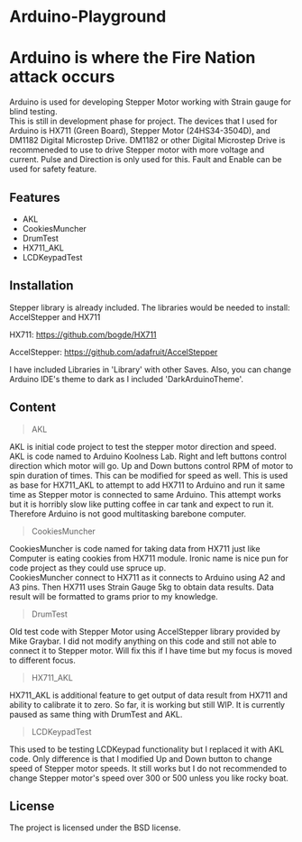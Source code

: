 # Arduino-Playground
Arduino is where the Fire Nation attack occurs
========

Arduino is used for developing Stepper Motor working with Strain gauge for blind testing.  
This is still in development phase for project.
The devices that I used for Arduino is HX711 (Green Board), Stepper Motor (24HS34-3504D), and
DM1182 Digital Microstep Drive.  DM1182 or other Digital Microstep Drive is recommeneded to use
to drive Stepper motor with more voltage and current. Pulse and Direction is only used for this.
Fault and Enable can be used for safety feature.


Features
--------
- AKL
- CookiesMuncher
- DrumTest
- HX711_AKL
- LCDKeypadTest

Installation
------------

Stepper library is already included.
The libraries would be needed to install: AccelStepper and HX711

HX711: https://github.com/bogde/HX711

AccelStepper: https://github.com/adafruit/AccelStepper

I have included Libraries in 'Library' with other Saves.  Also, you can change Arduino IDE's theme
to dark as I included 'DarkArduinoTheme'.

Content
-------

> AKL

AKL is initial code project to test the stepper motor direction and speed.  AKL is code named to 
Arduino Koolness Lab. Right and left buttons control direction which motor will go.  Up and Down
buttons control RPM of motor to spin duration of times.  This can be modified for speed as well.
This is used as base for HX711_AKL to attempt to add HX711 to Arduino and run it same time as
Stepper motor is connected to same Arduino.  This attempt works but it is horribly slow like putting
coffee in car tank and expect to run it.  Therefore Arduino is not good multitasking barebone computer.

> CookiesMuncher

CookiesMuncher is code named for taking data from HX711 just like Computer is eating cookies from
HX711 module.  Ironic name is nice pun for code project as they could use spruce up.  
CookiesMuncher connect to HX711 as it connects to Arduino using A2 and A3 pins.  Then HX711 uses
Strain Gauge 5kg to obtain data results.  Data result will be formatted to grams prior to my
knowledge.

> DrumTest

Old test code with Stepper Motor using AccelStepper library provided by Mike Graybar.  I did not
modify anything on this code and still not able to connect it to Stepper motor.  Will fix this if
I have time but my focus is moved to different focus.

> HX711_AKL

HX711_AKL is additional feature to get output of data result from HX711 and ability to calibrate
it to zero.  So far, it is working but still WIP.  It is currently paused as same thing with
DrumTest and AKL.

> LCDKeypadTest

This used to be testing LCDKeypad functionality but I replaced it with AKL code.  Only difference is
that I modified Up and Down button to change speed of Stepper motor speeds.  It still works but
I do not recommended to change Stepper motor's speed over 300 or 500 unless you like rocky boat.

License
-------

The project is licensed under the BSD license.
